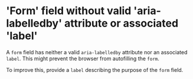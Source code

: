 # 'Form' field without valid 'aria-labelledby' attribute or associated 'label'

A `form` field has neither a valid `aria-labelledby` attribute nor an associated `label`. This might prevent the browser from autofilling the `form`.

To improve this, provide a `label` describing the purpose of the `form` field.
